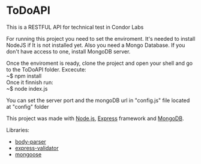# ToDoAPI
This is a RESTFUL API for technical test in Condor Labs

For running this project you need to set the enviroment.
It's needed to install NodeJS if It is not installed yet.
Also you need a Mongo Database. If you don't have access to one, install MongoDB server.<br />

Once the enviroment is ready, clone the project and open your shell and go to the ToDoAPI folder.
Excecute: <br />
~$ npm install <br />
Once it finnish run: <br />
~$ node index.js <br />

You can set the server port and the mongoDB url in "config.js" file located at "config" folder <br />

This project was made with [Node.js](https://nodejs.org), [Express](https://expressjs.com/) framework and [MongoDB](https://www.mongodb.com/). <br />

Libraries: <br />
- [body-parser](https://www.npmjs.com/package/body-parser) <br />
- [express-validator](https://express-validator.github.io/docs/) <br />
- [mongoose](https://mongoosejs.com/) <br />
